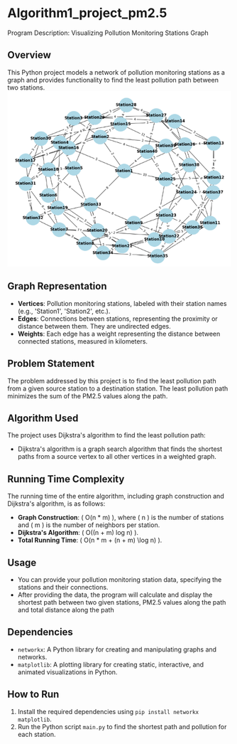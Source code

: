# Algorithm1_project_pm2.5
Program Description: Visualizing Pollution Monitoring Stations Graph

## Overview
This Python project models a network of pollution monitoring stations as a graph and provides functionality to find the least pollution path between two stations.
![Station Graph](Graph_station.png)
## Graph Representation
- **Vertices**: Pollution monitoring stations, labeled with their station names (e.g., 'Station1', 'Station2', etc.).
- **Edges**: Connections between stations, representing the proximity or distance between them. They are undirected edges.
- **Weights**: Each edge has a weight representing the distance between connected stations, measured in kilometers.

## Problem Statement
The problem addressed by this project is to find the least pollution path from a given source station to a destination station. The least pollution path minimizes the sum of the PM2.5 values along the path.

## Algorithm Used
The project uses Dijkstra's algorithm to find the least pollution path:
- Dijkstra's algorithm is a graph search algorithm that finds the shortest paths from a source vertex to all other vertices in a weighted graph.

## Running Time Complexity
The running time of the entire algorithm, including graph construction and Dijkstra's algorithm, is as follows:
- **Graph Construction**: \( O(n * m) \), where \( n \) is the number of stations and \( m \) is the number of neighbors per station.
- **Dijkstra's Algorithm**: \( O((n + m) log n) \).
- **Total Running Time**: \( O(n * m + (n + m) \log n) \).

## Usage
- You can provide your pollution monitoring station data, specifying the stations and their connections.
- After providing the data, the program will calculate and display the shortest path between two given stations,
PM2.5 values along the path and total distance along the path

## Dependencies
- `networkx`: A Python library for creating and manipulating graphs and networks.
- `matplotlib`: A plotting library for creating static, interactive, and animated visualizations in Python.

## How to Run
1. Install the required dependencies using `pip install networkx matplotlib`.
2. Run the Python script `main.py` to find the shortest path and pollution for each station.
